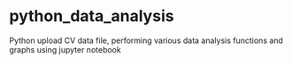 # python_data_analysis
Python upload CV data file, performing various data analysis functions and graphs using jupyter notebook
